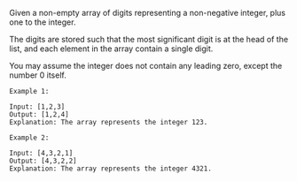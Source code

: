 Given a non-empty array of digits representing a non-negative integer, plus one to the integer.

The digits are stored such that the most significant digit is at the head of the list, and each element in the array contain a single digit.

You may assume the integer does not contain any leading zero, except the number 0 itself.

    Example 1:

    Input: [1,2,3]
    Output: [1,2,4]
    Explanation: The array represents the integer 123.
    
    Example 2:

    Input: [4,3,2,1]
    Output: [4,3,2,2]
    Explanation: The array represents the integer 4321.
